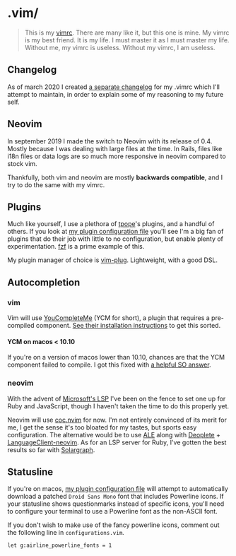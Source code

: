 # .vim/
> This is my [vimrc](https://github.com/davelens/dotvim/blob/master/vimrc). There are many like it, but this one is mine. My vimrc is my best friend. It is my life. I must master it as I must master my life. Without me, my vimrc is useless. Without my vimrc, I am useless.

## Changelog
As of march 2020 I created [a separate changelog](https://github.com/davelens/dotvim/blob/master/CHANGELOG.md) 
for my .vimrc which I'll attempt to maintain, in order to explain some of my
reasoning to my future self.

## Neovim
In september 2019 I made the switch to Neovim with its release of 0.4. Mostly
because I was dealing with large files at the time. In Rails, files like i18n
files or data logs are so much more responsive in neovim compared to stock vim. 

Thankfully, both vim and neovim are mostly **backwards compatible**, and I try 
to do the same with my vimrc.

## Plugins
Much like yourself, I use a plethora of
[tpope](https://github.com/tpope/)'s plugins, and a handful of others. If you
look at [my plugin configuration file](https://github.com/davelens/dotvim/blob/master/vim/plugin/configurations.vim)
you'll see I'm a big fan of plugins that do their job with little to no
configuration, but enable plenty of experimentation.
[fzf](https://github.com/junegunn/fzf) is a prime example of this.

My plugin manager of choice is [vim-plug](https://github.com/junegunn/vim-plug). 
Lightweight, with a good DSL. 

## Autocompletion
### vim
Vim will use [YouCompleteMe](https://github.com/ycm-core/YouCompleteMe) (YCM for 
short), a plugin that requires a pre-compiled component.  [See their 
installation instructions](https://github.com/Valloric/YouCompleteMe#installation) 
to get this sorted.

#### YCM on macos < 10.10
If you're on a version of macos lower than 10.10, chances are that the YCM component failed to compile. I got this fixed with [a helpful SO answer](http://stackoverflow.com/questions/29529455/missing-c-header-debug-after-updating-osx-command-line-tools-6-3#answer-29576048).

### neovim
With the advent of [Microsoft's
LSP](https://microsoft.github.io/language-server-protocol/) I've been on the
fence to set one up for Ruby and JavaScript, though I haven't taken the 
time to do this properly yet.

Neovim will use [coc.nvim](https://github.com/neoclide/coc.nvim) for now. I'm 
not entirely convinced of its merit for me, I get the sense it's too bloated for
my tastes, but sports easy configuration. The alternative would be to use 
[ALE](https://github.com/dense-analysis/ale) along with 
[Deoplete](https://github.com/Shougo/deoplete.nvim) + [LanguageClient-neovim](https://github.com/autozimu/LanguageClient-neovim). As for an LSP server for Ruby, I've gotten the best results so far 
with [Solargraph](https://solargraph.org/).

## Statusline
If you're on macos, [my plugin configuration file](https://github.com/davelens/dotvim/blob/master/vim/plugin/configurations.vim) will attempt to automatically download a patched `Droid Sans Mono` font 
that includes Powerline icons. If your statusline shows questionmarks instead of 
specific icons, you'll need to configure your terminal to use a Powerline font 
as the non-ASCII font.

If you don't wish to make use of the fancy powerline icons, comment out the 
following line in `configurations.vim`.

```vimscript
let g:airline_powerline_fonts = 1
```

